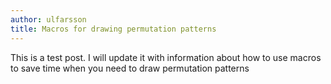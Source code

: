 ```yaml
---
author: ulfarsson
title: Macros for drawing permutation patterns
---
```

This is a test post. I will update it with information about how to use macros
to save time when you need to draw permutation patterns